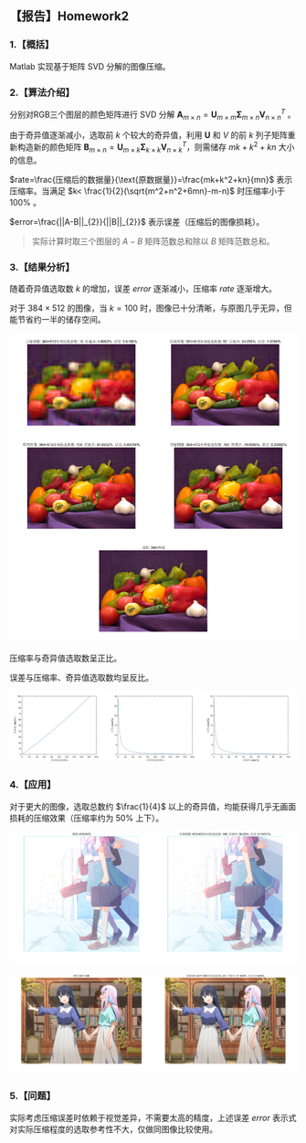 ## **【报告】Homework2**

### **1.【概括】**

Matlab 实现基于矩阵 SVD 分解的图像压缩。

### **2.【算法介绍】**

分别对RGB三个图层的颜色矩阵进行 SVD 分解 $\boldsymbol A_{m\times n}=\boldsymbol U_{m\times m} \boldsymbol \Sigma_{m\times n} \boldsymbol V^T_{n\times n}$ 。

由于奇异值逐渐减小，选取前 $k$ 个较大的奇异值，利用 $\boldsymbol U$ 和 $V$ 的前 $k$ 列子矩阵重新构造新的颜色矩阵 $\boldsymbol B_{m\times n}=\boldsymbol U_{m\times k} \boldsymbol \Sigma_{k\times k} \boldsymbol V^T_{n\times k}$，则需储存 $mk+k^2+kn$ 大小的信息。

$rate=\frac{压缩后的数据量}{\text{原数据量}}=\frac{mk+k^2+kn}{mn}$ 表示压缩率。当满足 $k< \frac{1}{2}(\sqrt{m^2+n^2+6mn}-m-n)$ 时压缩率小于 $100\%$ 。

$error=\frac{||A-B||_{2}}{||B||_{2}}$ 表示误差（压缩后的图像损耗）。

> 实际计算时取三个图层的 $A-B$ 矩阵范数总和除以 $B$ 矩阵范数总和。

### **3.【结果分析】**

随着奇异值选取数 $k$ 的增加，误差 $error$ 逐渐减小，压缩率 $rate$ 逐渐增大。

对于 $384\times 512$ 的图像，当 $k=100$ 时，图像已十分清晰，与原图几乎无异，但能节省约一半的储存空间。



![](./src/__.png)

压缩率与奇异值选取数呈正比。

误差与压缩率、奇异值选取数均呈反比。

![](./src/___.PNG)


### **4.【应用】**

对于更大的图像，选取总数约 $\frac{1}{4}$ 以上的奇异值，均能获得几乎无画面损耗的压缩效果（压缩率约为 $50\%$ 上下）。

![](./src/____.png)

![](./src/_____.png)

### **5.【问题】**

实际考虑压缩误差时依赖于视觉差异，不需要太高的精度，上述误差 $error$ 表示式对实际压缩程度的选取参考性不大，仅做同图像比较使用。
